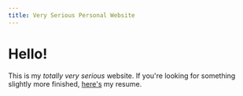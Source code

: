 ```yaml
---
title: Very Serious Personal Website
---
```


# Hello!

This is my _totally very serious_ website. If you're looking for something slightly more finished, [here's](https://drive.google.com/file/d/1OrCv95DSjjLP_iG6XbKETiX8FDobQvLJ/view?usp=sharing) my resume.
